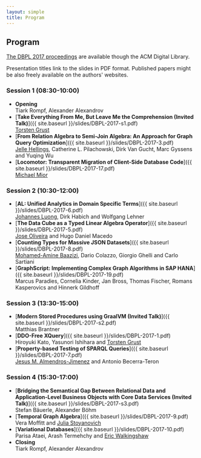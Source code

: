 ```yaml
---
layout: simple
title: Program
---
```


## Program

[The DBPL 2017 proceedings](https://dl.acm.org/citation.cfm?id=3122831&picked=prox) are available though the ACM Digital Library.

Presentation titles link to the slides in PDF format.
Published papers might be also freely available on the authors' websites.


### Session 1 (08:30-10:00)

- **Opening**<br />
  Tiark Rompf, Alexander Alexandrov
- [**Take Everything From Me, But Leave Me the Comprehension (Invited Talk)**]({{ site.baseurl }}/slides/DBPL-2017-s1.pdf)<br />
  [Torsten Grust](http://db.inf.uni-tuebingen.de/publications/TakeEverythingFromMe-ButLeaveMetheComprehension.html)
- [**From Relation Algebra to Semi-Join Algebra: An Approach for Graph Query Optimization**]({{ site.baseurl }}/slides/DBPL-2017-3.pdf)<br />
  [Jelle Hellings](http://jhellings.nl/), Catherine L. Pilachowski, Dirk Van Gucht, Marc Gyssens and Yuqing Wu
- [**Locomotor: Transparent Migration of Client-Side Database Code**]({{ site.baseurl }}/slides/DBPL-2017-17.pdf)<br />
  [Michael Mior](https://www.researchgate.net/publication/319329199_Locomotor_transparent_migration_of_client-side_database_code)

### Session 2 (10:30-12:00)

- [**AL: Unified Analytics in Domain Specific Terms**]({{ site.baseurl }}/slides/DBPL-2017-6.pdf)<br />
  [Johannes Luong](https://wwwdb.inf.tu-dresden.de/our-group/team/johannes-luong/), Dirk Habich and Wolfgang Lehner
- [**The Data Cube as a Typed Linear Algebra Operator**]({{ site.baseurl }}/slides/DBPL-2017-5.pdf)<br />
  [Jose Oliveira](http://www4.di.uminho.pt/~jno/) and Hugo Daniel Macedo
- [**Counting Types for Massive JSON Datasets**]({{ site.baseurl }}/slides/DBPL-2017-8.pdf)<br />
  [Mohamed-Amine Baazizi](http://www-poleia.lip6.fr/~baazizi/), Dario Colazzo, Giorgio Ghelli and Carlo Sartiani
- [**GraphScript: Implementing Complex Graph Algorithms in SAP HANA**]({{ site.baseurl }}/slides/DBPL-2017-19.pdf)<br />
  Marcus Paradies, Cornelia Kinder, Jan Bross, Thomas Fischer, Romans Kasperovics and Hinnerk Gildhoff

### Session 3 (13:30-15:00)

- [**Modern Stored Procedures using GraalVM (Invited Talk)**]({{ site.baseurl }}/slides/DBPL-2017-s2.pdf)<br />
  Matthias Brantner
- [**DDO-Free XQuery**]({{ site.baseurl }}/slides/DBPL-2017-1.pdf)<br />
  Hiroyuki Kato, Yasunori Ishihara and [Torsten Grust](http://db.inf.uni-tuebingen.de/publications/DDO-FreeXQuery.html)
- [**Property-based Testing of SPARQL Queries**]({{ site.baseurl }}/slides/DBPL-2017-7.pdf)<br />
  [Jesus M. Almendros-Jimenez](http://indalog.ual.es/WWW_pages/JesusAlmendros/) and Antonio Becerra-Teron

### Session 4 (15:30-17:00)

- [**Bridging the Semantical Gap Between Relational Data and Application-Level Business Objects with Core Data Services (Invited Talk)**]({{ site.baseurl }}/slides/DBPL-2017-s3.pdf)<br />
  Stefan Bäuerle, Alexander Böhm
- [**Temporal Graph Algebra**]({{ site.baseurl }}/slides/DBPL-2017-9.pdf)<br />
  Vera Moffitt and [Julia Stoyanovich](https://www.cs.drexel.edu/~julia/)
- [**Variational Databases**]({{ site.baseurl }}/slides/DBPL-2017-10.pdf)<br />
  Parisa Ataei, Arash Termehchy and [Eric Walkingshaw](http://web.engr.oregonstate.edu/~walkiner/)
- **Closing**<br />
  Tiark Rompf, Alexander Alexandrov
